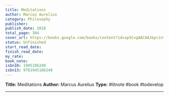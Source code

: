 ```yaml
---
title: Meditations
author: Marcus Aurelius
category: Philosophy
publisher: 
publish_date: 2018
total_page: 304
cover_url: https://books.google.com/books/content?id=xp5CvgAACAAJ&printsec=frontcover&img=1&zoom=1&source=gbs_api
status: Unfinished
start_read_date: 
finish_read_date: 
my_rate: 
book_note: 
isbn10: 1945186240
isbn13: 9781945186240
---
```

**Title:** Meditations
**Author:** Marcus Aurelius
**Type:** #litnote #book #todevelop 

---